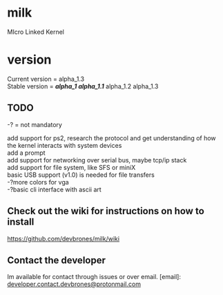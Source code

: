 # milk
MIcro Linked Kernel
# version 
Current version = alpha_1.3\
Stable version = ***alpha_1 alpha_1.1*** alpha_1.2 alpha_1.3
## TODO ##

-? = not mandatory 

add support for ps2, research the protocol and get understanding of how the kernel interacts with system devices\
add a prompt\
add support for networking over serial bus, maybe tcp/ip stack\
add support for file system, like SFS or miniX\
basic USB support (v1.0) is needed for file transfers\
-?more colors for vga\
-?basic cli interface with ascii art
## Check out the wiki for instructions on how to install
https://github.com/devbrones/milk/wiki
## Contact the developer
Im available for contact through issues or over email. 
[email]: developer.contact.devbrones@protonmail.com
